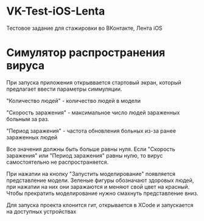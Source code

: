 # VK-Test-iOS-Lenta
Тестовое задание для стажировки во ВКонтакте, Лента iOS

# Симулятор распространения вируса

При запуска приложения открыввается стартовый экран, который предлагает ввести параметры симмуляции.

"Количество людей" - количество людей в модели

"Скорость заражения" - максимальное число людей зараженных больным за раз.

"Период заражения" - частота обновления больных из-за ранее зараженных людей

Все значения должны быть больше равны нуля. Если "Скорость заражения" или "Период заражения" равны нулю, то вирус самостоятельно не распространяется.

При нажатии на кнопку "Запустить моделирование" появляется представление модели. Зеленые фигуры обозначают здоровых людей, при нажатии на них они заражаются и меняют свой цвет на красный. Чтобы прекратить моделирование нужно смахнуть представление вниз.

Для запуска проекта клонится гит, открывается в XCode и запускается на доступных устройствах
